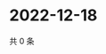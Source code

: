 # 2022-12-18

共 0 条

<!-- BEGIN WEIBO -->
<!-- 最后更新时间 Sun Dec 18 2022 15:00:36 GMT+0800 (China Standard Time) -->

<!-- END WEIBO -->
